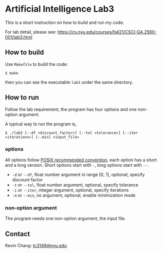 # Artificial Intelligence Lab3
This is a short instruction on how to build and run my code.

For lab detail, please see: https://cs.nyu.edu/courses/fall21/CSCI-GA.2560-001/lab3.html

## How to build
Use `Makefile` to build the code:
```
$ make
```

then you can see the executable `lab3` under the same directory.


## How to run
Follow the lab requirement, the program has four options and one non-option argument.

A typical way to run the program is,
```
$ ./lab3 [--df <discount_factor>] [--tol <tolerance>] [--iter <iterations>] [--min] <input_file>
```

### options
All options follow [POSIX recommended convention](https://www.gnu.org/software/libc/manual/html_node/Argument-Syntax.html), each option has a short and a long version. Short options start with `-`, long options start with `--`.

- `-d` or `--df`, float number argument in range [0, 1], optional, specify discount factor
- `-t` or `--tol`, float number argument, optional, specify tolerance
- `-i` or `--iter`, integer argument, optional, specify iterations
- `-m` or `--min`, no argument, optional, enable minimization mode

### non-option argument
The program needs one non-option argument, the input file.


## Contact
Kevin Chang: tc3149@nyu.edu
